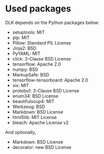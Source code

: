 # Used packages
DLK depends on the Python packages below:

- setuptools: MIT
- pip: MIT
- Pillow: Standard PIL License
- Jinja2: BSD
- PyYAML: MIT
- click: 3-Clause BSD License
- tensorflow: Apache 2.0
- numpy: BSD
- MarkupSafe: BSD
- tensorflow-tensorboard: Apache 2.0
- six: MIT
- protobuf: 3-Clause BSD License
- enum34: BSD License
- beautifulsoup4: MIT
- Werkzeug: BSD
- Markdown: BSD License
- html5lib: MIT License
- bleach: Apache License v2

And optionally,
- Markdown: BSD License
- decorator: new BSD License
